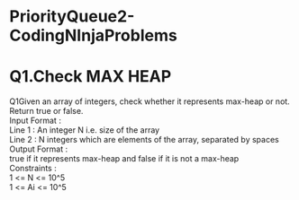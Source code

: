 # PriorityQueue2-CodingNInjaProblems

<h1>Q1.Check MAX HEAP</h1>

Q1Given an array of integers, check whether it represents max-heap or not.<br>
Return true or false.<br>
Input Format :<br>
Line 1 : An integer N i.e. size of the array<br>
Line 2 : N integers which are elements of the array, separated by spaces<br>
Output Format :<br>
true if it represents max-heap and false if it is not a max-heap<br>
Constraints :<br>
1 <= N <= 10^5<br>
1 <= Ai <= 10^5<br>
